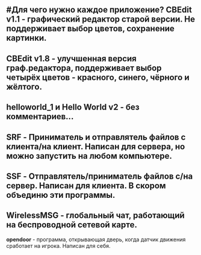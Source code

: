#Для чего нужно каждое приложение?
**CBEdit v1.1** - графический редактор старой версии. Не поддерживает выбор цветов, сохранение картинки.
---
**CBEdit v1.8** - улучшенная версия граф.редактора, поддерживает выбор четырёх цветов - красного, синего, чёрного и жёлтого.
---
**helloworld_1 и Hello World v2** - без комментариев...
---
**SRF** - Приниматель и отправлятель файлов с клиента/на клиент. Написан для сервера, но можно запустить на любом компьютере.
---
**SSF** - Отправлятель/приниматель файлов с/на сервер. Написан для клиента. В скором объединю эти программы.
---
**WirelessMSG** - глобальный чат, работающий на беспроводной сетевой карте.
---
**opendoor** - программа, открывающая дверь, когда датчик движения сработает на игрока. Написан для себя.
